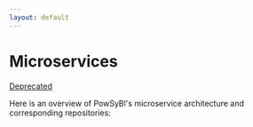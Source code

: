 ```yaml
---
layout: default
---
```


# Microservices

[Deprecated]()

Here is an overview of PowSyBl's microservice architecture and corresponding repositories:

<object type="image/svg+xml" data="img/index/micro-services-architecture.svg" >
</object>

